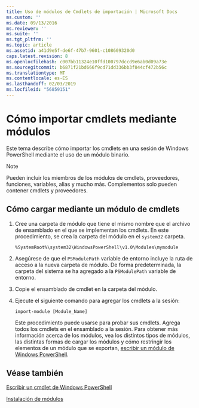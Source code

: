 ```yaml
---
title: Uso de módulos de Cmdlets de importación | Microsoft Docs
ms.custom: ''
ms.date: 09/13/2016
ms.reviewer: ''
ms.suite: ''
ms.tgt_pltfrm: ''
ms.topic: article
ms.assetid: a41d9e5f-de6f-47b7-9601-c108609320d0
caps.latest.revision: 8
ms.openlocfilehash: c007bb11324e10ffd100797dccd9e6ab0d09a73e
ms.sourcegitcommit: b6871f21bd666f9cd71dd336bb3f844cf472b56c
ms.translationtype: MT
ms.contentlocale: es-ES
ms.lasthandoff: 02/03/2019
ms.locfileid: "56859151"
---
```

# <a name="how-to-import-cmdlets-using-modules"></a>Cómo importar cmdlets mediante módulos

Este tema describe cómo importar los cmdlets en una sesión de Windows PowerShell mediante el uso de un módulo binario.

> [!NOTE]
> Pueden incluir los miembros de los módulos de cmdlets, proveedores, funciones, variables, alias y mucho más. Complementos solo pueden contener cmdlets y proveedores.

## <a name="how-to-load-cmdlets-using-a-module"></a>Cómo cargar mediante un módulo de cmdlets

1. Cree una carpeta de módulo que tiene el mismo nombre que el archivo de ensamblado en el que se implementan los cmdlets. En este procedimiento, se crea la carpeta del módulo en el `system32` carpeta.

   `%SystemRoot%\system32\WindowsPowerShell\v1.0\Modules\mymodule`

2. Asegúrese de que el `PSModulePath` variable de entorno incluye la ruta de acceso a la nueva carpeta de módulo. De forma predeterminada, la carpeta del sistema se ha agregado a la `PSModulePath` variable de entorno.

3. Copie el ensamblado de cmdlet en la carpeta del módulo.

4. Ejecute el siguiente comando para agregar los cmdlets a la sesión:

   `import-module [Module_Name]`

   Este procedimiento puede usarse para probar sus cmdlets. Agrega todos los cmdlets en el ensamblado a la sesión. Para obtener más información acerca de los módulos, vea los distintos tipos de módulos, las distintas formas de cargar los módulos y cómo restringir los elementos de un módulo que se exportan, [escribir un módulo de Windows PowerShell](../module/writing-a-windows-powershell-module.md).

## <a name="see-also"></a>Véase también

[Escribir un cmdlet de Windows PowerShell](./writing-a-windows-powershell-cmdlet.md)

[Instalación de módulos](../module/installing-a-powershell-module.md)